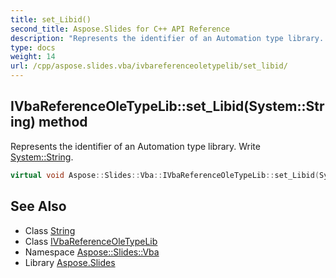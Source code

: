 ```yaml
---
title: set_Libid()
second_title: Aspose.Slides for C++ API Reference
description: "Represents the identifier of an Automation type library. Write System::String."
type: docs
weight: 14
url: /cpp/aspose.slides.vba/ivbareferenceoletypelib/set_libid/
---
```

## IVbaReferenceOleTypeLib::set_Libid(System::String) method


Represents the identifier of an Automation type library. Write [System::String](../../../system/string/).

```cpp
virtual void Aspose::Slides::Vba::IVbaReferenceOleTypeLib::set_Libid(System::String value)=0
```

## See Also

* Class [String](../../system/string/)
* Class [IVbaReferenceOleTypeLib](./)
* Namespace [Aspose::Slides::Vba](../)
* Library [Aspose.Slides](../../)